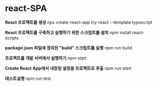 # react-SPA

**React 프로젝트를 생성** npx create-react-app try-react --template typescript

**React 프로젝트를 구축하고 실행하기 위한 스크립트를 설치** npm install react-scripts

**package.json 파일에 정의된 "build" 스크립트를 실행** npm run build

**프로젝트를 개발 서버에서 실행하기** npm start

**Create React App에서 내장된 설정을 프로젝트로 추출** npm run start 

 **테스트실행** npm run test
